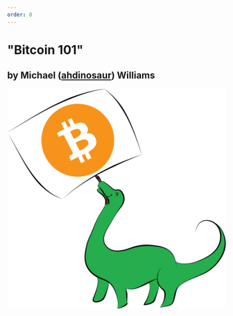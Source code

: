 ```yaml
---
order: 0
---
```


# "Bitcoin 101"

## by Michael ([ahdinosaur](http://dinosaur.is)) Williams

![dinosaur holding a bitcoin sign](images/dinobitcoin.png)